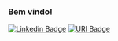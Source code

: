### Bem vindo!
[![Linkedin Badge](https://img.shields.io/badge/-Gabriel%20Bichê-6E8B3Dcc?style=flat-square&logo=Linkedin&logoColor=white&link=https://www.linkedin.com/in/gabrieldasilvabiche/)](https://www.linkedin.com/in/gabrieldasilvabiche/)
[![URI Badge](https://img.shields.io/badge/-beecrowd-548B54cc?style=flat-square)](https://www.beecrowd.com.br/judge/pt/profile/379756)
